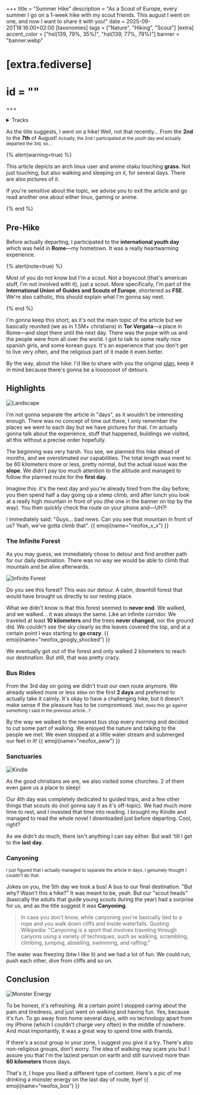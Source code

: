 +++
title = "Summer Hike"
description = "As a Scout of Europe, every summer I go on a 1-week hike with my scout friends. This august I went on one, and now I want to share it with you!"
date = 2025-09-20T18:16:00+02:00
[taxonomies]
tags = ["Nature", "Hiking", "Scout"]
[extra]
accent_color = ["hsl(139, 79%, 35%)", "hsl(139, 77%, 79%)"]
banner = "banner.webp"
# [extra.fediverse]
# id = ""
+++

<details>
<summary>Tracks</summary>

This time, I'm listening to [Lo-files](https://album.link/i/1821917950) by **Bring Me The Horizon**. It's an album with lo-fi versions of their most famous songs, which give you both chilling and exciting vibes. The same vibes I had while living the experience that I'm about to narrate.

During the hike itself I didn't have earbuds, so I didn't listen to any music. But I didn't have to, 'cause listening to the nature surrounding you while traveling has no substitutes.

</details>

As the title suggests, I went on a hike! Well, not that recently... From the **2nd** to the **7th** of August! <small>Actually, the 2nd I participated at the youth day and actually departed the 3rd, so...</small>

{% alert(warning=true) %}

This article depicts an arch linux user and anime otaku touching **grass**. Not just touching, but also walking and sleeping on it, for several days. There are also pictures of it.

If you're sensitive about the topic, we advise you to exit the article and go read another one about either linux, gaming or anime.

{% end %}

## Pre-Hike

Before actually departing, I participated to the **international youth day** which was held in **Rome**&mdash;my hometown. It was a really heartwarming experience.

{% alert(note=true) %}

Most of you do not know but I'm a scout. Not a boyscout (that's american stuff, I'm not involved with it), just a scout. More specifically, I'm part of the **International Union of Guides and Scouts of Europe**, shortened as **FSE**. We're also catholic, this should explain what I'm gonna say next.

{% end %}

I'm gonna keep this short, as it's not the main topic of the article but we basically reunited (we as in 1.5M+ christians) in **Tor Vergata**&mdash;a place in Rome&mdash;and slept there until the next day. There was the pope with us and the people were from all over the world. I got to talk to some really nice spanish girls, and some korean guys. It's an experience that you don't get to live very often, and the religious part of it made it even better.

By the way, about the hike: I'd like to share with you the original <a class="external" href="https://www.outdooractive.com/it/route/escursione-di-piu-giorni/provincia-di-roma/campo-v2-clan-la-fenice/316924242/?share=%7E3iq7dgnm%244ossntsg">plan</a>, keep it in mind because there's gonna be a looooooot of detours.

## Highlights

![Landscape](landscape.webp#end)

I'm not gonna separate the article in "days", as it wouldn't be interesting enough. There was no concept of time out there, I only remember the places we went to each day but we have pictures for that. I'm actually gonna talk about the experience, stuff that happened, buildings we visited, all this without a precise order hopefully.

The beginning was very harsh. You see, we planned this hike ahead of months, and we overstimated our capabilities. The total length was ment to be 60 kilometers more or less, pretty normal, but the actual issue was the **slope**. We didn't pay too much attention to the altitude and managed to follow the planned route for the **first day**.

Imagine this: it's the next day and you're already tired from the day before; you then spend half a day going up a steep climb, and after lunch you look at a really high mountain in front of you (the one in the banner on top by the way). You then quickly check the route on your phone and&mdash;UH?!

I immediately said: "Guys... bad news. Can you see that mountain in front of us? Yeah, we've gotta climb that". {{ emoji(name="neofox_x_x") }}

### The Infinite Forest

As you may guess, we immediately chose to detour and find another path for our daily destination. There was no way we would be able to climb that mountain and be alive afterwards.

![Infinite Forest](infinite-forest.webp#start)

Do you see this forest? This was our detour. A calm, downhill forest that would have brought us directly to our resting place.

What we didn't know is that this forest seemed to **never end**. We walked, and we walked... it was always the same. Like an infinite corridor. We traveled at least **10 kilometers** and the trees **never changed**, nor the ground did. We couldn't see the sky clearly as the leaves covered the top, and at a certain point I was starting to **go crazy**. {{ emoji(name="neofox_googly_shocked") }}

We eventually got out of the forest and only walked 2 kilometers to reach our destination. But still, that was pretty crazy.

### Bus Rides

From the 3rd day on going we didn't trust our own route anymore. We already walked more or less `40km` on the first **2 days** and preferred to actually take it calmly. It's okay to have a challenging hike, but it doesn't make sense if the pleasure has to be compromised. <small>Wait, does this go against something I said in the previous article...?</small>

By the way we walked to the nearest bus stop every morning and decided to cut some part of walking. We enjoyed the nature and talking to the people we met. We even stopped at a little water stream and submerged our feet in it! {{ emoji(name="neofox_aww") }}

### Sanctuaries

![Kindle](kindle.webp#end)

As the good christians we are, we also visited some churches. 2 of them even gave us a place to sleep!

Our 4th day was completely dedicated to guided trips, and a few other things that scouts do (not gonna say it as it's off-topic). We had much more time to rest, and I invested that time into reading. I brought my Kindle and managed to read the whole novel I downloaded just before departing. Cool, right?

As we didn't do much, there isn't anything I can say either. But wait 'till I get to the **last day**.

### Canyoning

<small>I just figured that I actually managed to separate the article in days. I genuinely thought I couldn't do that.</small>

Jokes on you, the 5th day we took a bus! A bus to our final destination. "But why? Wasn't this a hike?" It was meant to be, yeah. But our "scout heads" (basically the adults that guide young scouts during the year) had a surprise for us, and as the title suggest it was **Canyoning**.

> In case you don't know, while canyoning you're basically tied to a rope and you walk down cliffs and inside waterfalls.
> Quoting Wikipedia: "Canyoning is a sport that involves traveling through canyons using a variety of techniques, such as walking, scrambling, climbing, jumping, abseiling, swimming, and rafting."

The water was freezing (btw I like it) and we had a lot of fun. We could run, push each other, dive from cliffs and so on.

## Conclusion

![Monster Energy](monster.webp#end#spoiler)

To be honest, it's refreshing. At a certain point I stopped caring about the pain and tiredness, and just went on walking and having fun. Yes, because it's fun. To go away from home several days, with no technology apart from my iPhone (which I couldn't charge very often) in the middle of nowhere. And most importantly, it was a great way to spend time with friends.

If there's a scout group in your zone, I suggest you give it a try. There's also non-religious groups, don't worry. The idea of walking may scare you but I assure you that I'm the laziest person on earth and still survived more than **60 kilometers** those days.

That's it, I hope you liked a different type of content. Here's a pic of me drinking a monster energy on the last day of route, bye! {{ emoji(name="neofox_box") }}
